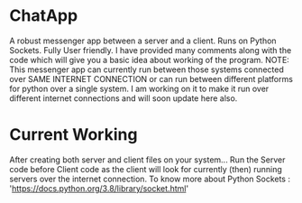 # ChatApp
A robust messenger app between a server and a client. Runs on Python Sockets. Fully User friendly.
I have provided many comments along with the code which will give you a basic idea about working of the program.
NOTE: This messenger app can currently run between those systems connected over SAME INTERNET CONNECTION or can run between different platforms for python over a single system. I am working on it to make it run over different internet connections and will soon update here also.
# Current Working
After creating both server and client files on your system... 
Run the Server code before Client code as the client will look for currently (then) running servers over the internet connection. 
To know more about Python Sockets : 'https://docs.python.org/3.8/library/socket.html' 
